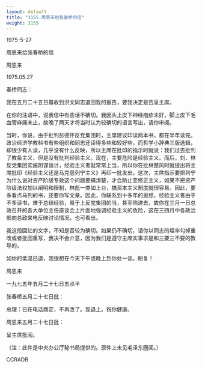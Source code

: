 ```yaml
---
layout: default
title: "3155.周恩来给张春桥的信"
weight: 3155
---
```


1975-5-27

周恩来给张春桥的信

周恩来

1975.05.27

春桥同志：

我在五月二十五日晨收到洪文同志退回我的报告，要我决定是否呈主席。

在你的注语中，说我信中有些话不确切。我因头上皮下神经疱疹未好，脚上皮下毛血管麻痛未止，故晚了两天才将当时认为较确切的语言写出，请你审阅。

当时，你说，由于批判彭德怀反党集团时，主席建议印读两本书，都在半年读完。政治经济学教科书有些组织和同志还读得多些和较好些，而哲学小辞典三版选辑，却很少有人读，几乎没有什么反映，所以主席在批印的指示时就说：我们过去批判了教条主义，但是没有批判经验主义。现在，主要危险是经验主义。而后，刘、林反党集团实施阴谋诡计，经验主义者就常常上当，所以你在批林整风时就提出将主席批印《经验主义还是马克思列宁主义》再印一批发出。这次，主席指示要把列宁为什么说对资产阶级专政这个问题要搞清楚，才会防止变修正主义，如果不把资产阶级法权加以阐明和限制，林彪一类如上台，搞资本主义制度就很容易。因此，要多看点马列的书，还要你写文章。因此，你联系到十多年的思想，经验主义者由于不多读书，难于总结经验，易于上反党集团的当，甚至陷进去，故你在三月一日总政召开的各大单位主任座谈会上片面地强调经验主义的危险，这在三四月中各政治部向总政来电反映讨论情况，也可看出。

我这段回忆的文字，不知是否较为确切。如果仍不确切，请你以同志的坦率勾掉重改或者批回重写，我决不会介意，因为我们是遵守主席实事求是和三要三不要的教导的。

如你的低温已退，我很想在今天下午或晚上到你处一谈。盼复！

周恩来

一九七五年五月二十七日五点半

张春桥五月二十七日批：

总理：已在电话商定，不再改了。现退上。祝你健康。

周恩来五月二十七日批：

呈主席批阅。

（注：此件是中央办公厅秘书局提供的。原件上未见毛泽东圈阅。）

CCRADB

